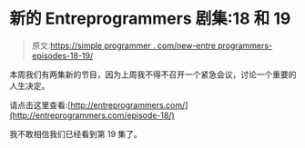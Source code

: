# 新的 Entreprogrammers 剧集:18 和 19

> 原文:[https://simple programmer . com/new-entre programmers-episodes-18-19/](https://simpleprogrammer.com/new-entreprogrammers-episodes-18-19/)

本周我们有两集新的节目，因为上周我不得不召开一个紧急会议，讨论一个重要的人生决定。

请点击这里查看:[http://entreprogrammers.com/](http://entreprogrammers.com/episode-18/)

我不敢相信我们已经看到第 19 集了。